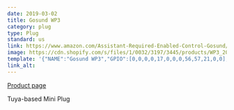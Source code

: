 ```yaml
---
date: 2019-03-02
title: Gosund WP3
category: plug
type: Plug
standard: us
link: https://www.amazon.com/Assistant-Required-Enabled-Control-Gosund/dp/B072ZX8RTZ
image: https://cdn.shopify.com/s/files/1/0032/3197/3445/products/WP3_2048x2048.jpg?v=1550039409
template: '{"NAME":"Gosund WP3","GPIO":[0,0,0,0,17,0,0,0,56,57,21,0,0],"FLAG":0,"BASE":18}' 
link_alt: 
---
```

[Product page](https://www.gosund.store/products/smart-plug)

Tuya-based Mini Plug





